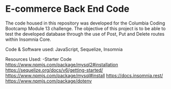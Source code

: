 # E-commerce Back End Code

The code housed in this repository was developed for the Columbia Coding Bootcamp Module 13 challenge.
The objective of this project is to be able to test the developed database through the use of Post, Put and Delete routes within Insomnia Core.

Code & Software used: JavaScript, Sequelize, Insomnia


Resources Used:
-Starter Code
https://www.npmjs.com/package/mysql2#installation
https://sequelize.org/docs/v6/getting-started/
https://www.npmjs.com/package/mysql#install
https://docs.insomnia.rest/
https://www.npmjs.com/package/dotenv

